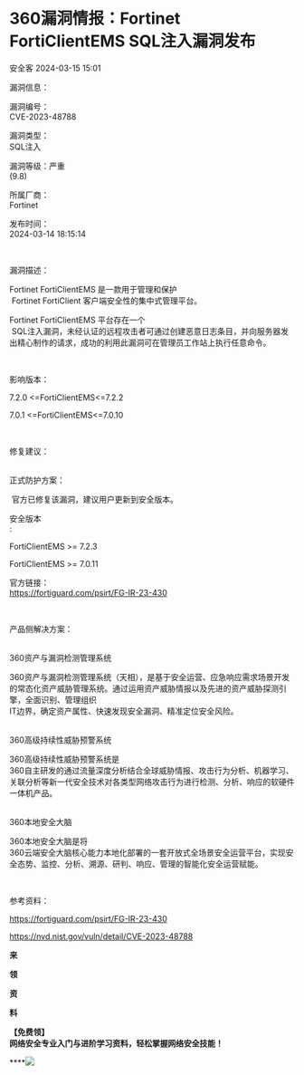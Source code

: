 #  360漏洞情报：Fortinet FortiClientEMS SQL注入漏洞发布   
 安全客   2024-03-15 15:01  
  
漏洞信息：  
  
漏洞编号：  
CVE-2023-48788  
  
漏洞类型：  
SQL注入  
  
漏洞等级：严重  
(9.8)  
  
所属厂商：  
Fortinet  
  
发布时间：  
2024-03-14 18:15:14  
  
   
  
漏洞描述：  
  
Fortinet FortiClientEMS 是一款用于管理和保护  
 Fortinet FortiClient 客户端安全性的集中式管理平台。  
  
Fortinet FortiClientEMS 平台存在一个  
 SQL注入漏洞，未经认证的远程攻击者可通过创建恶意日志条目，并向服务器发出精心制作的请求，成功的利用此漏洞可在管理员工作站上执行任意命令。  
  
   
  
影响版本：  
  
7.2.0 <=FortiClientEMS<=7.2.2  
  
7.0.1 <=FortiClientEMS<=7.0.10  
  
   
  
修复建议：  
  
   
正式防护方案：  
  
 官方已修复该漏洞，建议用户更新到安全版本。  
  
安全版本  
:  
  
FortiClientEMS >= 7.2.3  
  
FortiClientEMS >= 7.0.11  
  
官方链接：  
https://fortiguard.com/psirt/FG-IR-23-430  
  
   
  
产品侧解决方案：  
  
   
360资产与漏洞检测管理系统  
  
360资产与漏洞检测管理系统（天相），是基于安全运营、应急响应需求场景开发的常态化资产威胁管理系统。通过运用资产威胁情报以及先进的资产威胁探测引擎，全面识别、管理组织  
IT边界，确定资产属性、快速发现安全漏洞、精准定位安全风险。  
  
   
360高级持续性威胁预警系统  
  
360高级持续性威胁预警系统是  
360自主研发的通过流量深度分析结合全球威胁情报、攻击行为分析、机器学习、关联分析等新一代安全技术对各类型网络攻击行为进行检测、分析、响应的软硬件一体机产品。  
  
   
360本地安全大脑  
  
360本地安全大脑是将  
360云端安全大脑核心能力本地化部署的一套开放式全场景安全运营平台，实现安全态势、监控、分析、溯源、研判、响应、管理的智能化安全运营赋能。  
  
   
  
参考资料：  
  
https://fortiguard.com/psirt/FG-IR-23-430  
  
https://nvd.nist.gov/vuln/detail/CVE-2023-48788  
  
  
  
**来**  
  
**领**  
  
**资**  
  
**料**  
  
**【免费领】**  
**网络安全专业入门与进阶学习资料，轻松掌握网络安全技能！**  
  
****![](https://mmbiz.qpic.cn/sz_mmbiz_png/Ok4fxxCpBb59ibIezbic1Dob2DsGBgT7WkA3sJgtXriaUGWIocjCgU8JQth19dEFvC8lSOwlp1ALOVnZltOicA1RkA/640?wx_fmt=png&from=appmsg&wxfrom=5&wx_lazy=1&wx_co=1 "")  
  
  
  
